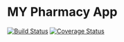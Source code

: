 # MY Pharmacy App

[![Build Status](https://travis-ci.org/mcaleb808/myPharmBackend.svg?branch=master)](https://travis-ci.org/mcaleb808/myPharmBackend) [![Coverage Status](https://coveralls.io/repos/github/mcaleb808/myPharmBackend/badge.svg?branch=add-test-coverage)](https://coveralls.io/github/mcaleb808/myPharmBackend?branch=add-test-coverage)
